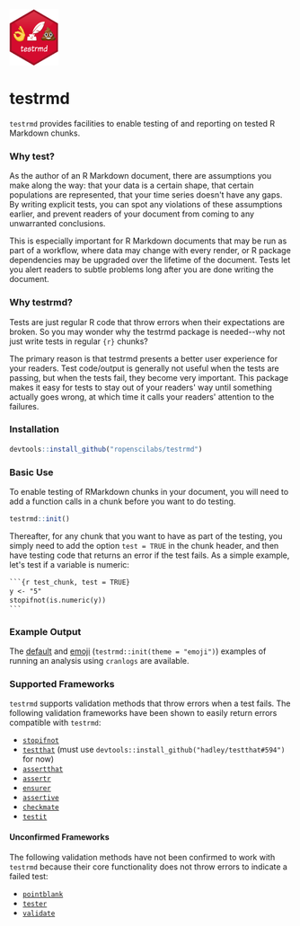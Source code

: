 <img src = "testrmd_hex.png" height = "100">

# testrmd

`testrmd` provides facilities to enable testing of and reporting on tested
R Markdown chunks.

### Why test?

As the author of an R Markdown document, there are assumptions you make along the way: that your data is a certain shape, that certain populations are represented, that your time series doesn't have any gaps. By writing explicit tests, you can spot any violations of these assumptions earlier, and prevent readers of your document from coming to any unwarranted conclusions.

This is especially important for R Markdown documents that may be run as part of a workflow, where data may change with every render, or R package dependencies may be upgraded over the lifetime of the document. Tests let you alert readers to subtle problems long after you are done writing the document.

### Why testrmd?

Tests are just regular R code that throw errors when their expectations are broken. So you may wonder why the testrmd package is needed--why not just write tests in regular `{r}` chunks?

The primary reason is that testrmd presents a better user experience for your readers. Test code/output is generally not useful when the tests are passing, but when the tests fail, they become very important. This package makes it easy for tests to stay out of your readers' way until something actually goes wrong, at which time it calls your readers' attention to the failures.

### Installation

```r
devtools::install_github("ropenscilabs/testrmd")
```

### Basic Use

To enable testing of RMarkdown chunks in your document, you will need to add
a function calls in a chunk before you want to do testing.

```r
testrmd::init()
```

Thereafter, for any chunk that you want to have as part of the testing, you simply
need to add the option `test = TRUE` in the chunk header, and then have testing code
that returns an error if the test fails. As a simple example, let's test if
a variable is numeric:

    ```{r test_chunk, test = TRUE}
    y <- "5"
    stopifnot(is.numeric(y))
    ```

### Example Output

The [default](https://ropenscilabs.github.io/testrmd/cranlogs_default.html) and [emoji](https://ropenscilabs.github.io/testrmd/cranlogs_emoji.html) (`testrmd::init(theme = "emoji")`) examples of running
an analysis using `cranlogs` are available.

### Supported Frameworks

`testrmd` supports validation methods that throw errors when a test fails. The following validation frameworks have been shown to easily return errors compatible with `testrmd`:

* [`stopifnot`](https://stat.ethz.ch/R-manual/R-devel/library/base/html/stopifnot.html)
* [`testthat`](https://github.com/hadley/testthat) (must use `devtools::install_github("hadley/testthat#594")` for now)
* [`assertthat`](https://github.com/hadley/assertthat)
* [`assertr`](https://github.com/ropensci/assertr)
* [`ensurer`](https://github.com/smbache/ensure)
* [`assertive`](https://bitbucket.org/richierocks/assertive)
* [`checkmate`](https://github.com/mllg/checkmate)
* [`testit`](https://github.com/yihui/testit)

#### Unconfirmed Frameworks

The following validation methods have not been confirmed to work with `testrmd` because their core functionality does not throw errors to indicate a failed test:

* [`pointblank`](https://github.com/rich-iannone/pointblank)
* [`tester`](https://github.com/gastonstat/tester)
* [`validate`](https://github.com/data-cleaning/validate)

